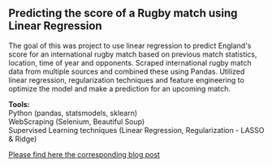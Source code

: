 ## Predicting the score of a Rugby match using Linear Regression

The goal of this was project to use linear regression to predict England's score for an international rugby match based on previous match statistics, location, time of year and opponents. Scraped international rugby match data from multiple sources and combined these using Pandas. Utilized linear regression, regularization techniques and feature engineering to optimize the model and make a prediction for an upcoming match. 

**Tools:**   
Python (pandas, statsmodels, sklearn)  
WebScraping (Selenium, Beautiful Soup)   
Supervised Learning techniques (Linear Regression, Regularization - LASSO & Ridge)

[Please find here the corresponding blog post](https://medium.com/datadriveninvestor/predicting-the-score-of-a-rugby-match-c8968a3b62fa)
